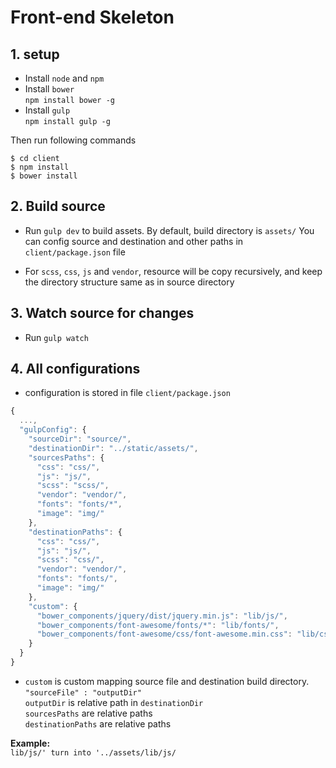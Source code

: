 # Front-end Skeleton

## 1. setup
- Install `node` and `npm`
- Install `bower`  
`npm install bower -g`
- Install `gulp`   
`npm install gulp -g`

Then run following commands
```
$ cd client
$ npm install
$ bower install
```

## 2. Build source
- Run `gulp dev` to build assets. By default, build directory is `assets/`
You can config source and destination and other paths in `client/package.json` file

- For `scss`, `css`, `js` and `vendor`, resource will be copy recursively, and keep the directory structure same as in source directory


## 3. Watch source for changes
- Run `gulp watch`


## 4. All configurations
- configuration is stored in file `client/package.json`
```javascript
{
  ...,
  "gulpConfig": {
    "sourceDir": "source/",
    "destinationDir": "../static/assets/",
    "sourcesPaths": {
      "css": "css/",
      "js": "js/",
      "scss": "scss/",
      "vendor": "vendor/",
      "fonts": "fonts/*",
      "image": "img/"
    },
    "destinationPaths": {
      "css": "css/",
      "js": "js/",
      "scss": "css/",
      "vendor": "vendor/",
      "fonts": "fonts/",
      "image": "img/"
    },
    "custom": {
      "bower_components/jquery/dist/jquery.min.js": "lib/js/",
      "bower_components/font-awesome/fonts/*": "lib/fonts/",
      "bower_components/font-awesome/css/font-awesome.min.css": "lib/css/"
    }
  }
}
```

- `custom` is custom mapping source file and destination build directory.  
`"sourceFile" : "outputDir"`   
`outputDir` is relative path in `destinationDir`   
`sourcesPaths` are relative paths  
`destinationPaths` are relative paths  

**Example:**  
`lib/js/' turn into '../assets/lib/js/`
